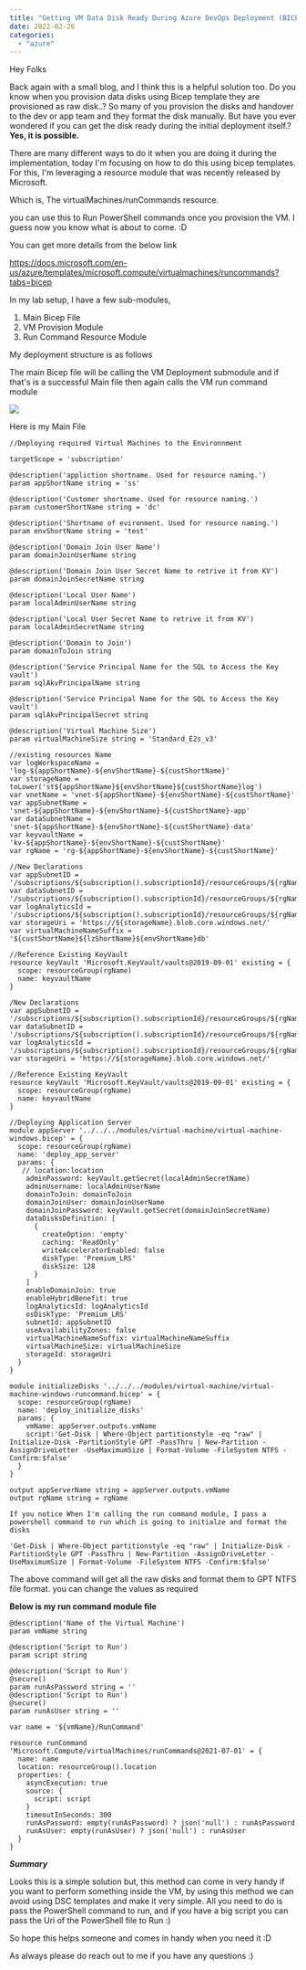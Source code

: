```yaml
---
title: "Getting VM Data Disk Ready During Azure DevOps Deployment (BICEP)"
date: 2022-02-26
categories: 
  - "azure"
---
```


Hey Folks

Back again with a small blog, and I think this is a helpful solution too. Do you know when you provision data disks using Bicep template they are provisioned as raw disk..? So many of you provision the disks and handover to the dev or app team and they format the disk manually. But have you ever wondered if you can get the disk ready during the initial deployment itself.? **Yes, it is possible.**

There are many different ways to do it when you are doing it during the implementation, today I'm focusing on how to do this using bicep templates. For this, I'm leveraging a resource module that was recently released by Microsoft.

Which is, The virtualMachines/runCommands resource.

you can use this to Run PowerShell commands once you provision the VM. I guess now you know what is about to come. :D

You can get more details from the below link

https://docs.microsoft.com/en-us/azure/templates/microsoft.compute/virtualmachines/runcommands?tabs=bicep

In my lab setup, I have a few sub-modules,

1. Main Bicep File
2. VM Provision Module
3. Run Command Resource Module

My deployment structure is as follows

The main Bicep file will be calling the VM Deployment submodule and if that's is a successful Main file then again calls the VM run command module

[![](images/untitled-diagram.jpg)](https://hungryboysl.wordpress.com/wp-content/uploads/2022/02/untitled-diagram.jpg)

Here is my Main File

```
//Deploying required Virtual Machines to the Environnment

targetScope = 'subscription'

@description('appliction shortname. Used for resource naming.')
param appShortName string = 'ss'

@description('Customer shortname. Used for resource naming.')
param customerShortName string = 'dc'

@description('Shortname of evironment. Used for resource naming.')
param envShortName string = 'test'

@description('Domain Join User Name')
param domainJoinUserName string

@description('Domain Join User Secret Name to retrive it from KV')
param domainJoinSecretName string

@description('Local User Name')
param localAdminUserName string

@description('Local User Secret Name to retrive it from KV')
param localAdminSecretName string

@description('Domain to Join')
param domainToJoin string

@description('Service Principal Name for the SQL to Access the Key vault')
param sqlAkvPrincipalName string

@description('Service Principal Name for the SQL to Access the Key vault')
param sqlAkvPrincipalSecret string

@description('Virtual Machine Size')
param virtualMachineSize string = 'Standard_E2s_v3'

//existing resources Name
var logWorkspaceName = 'log-${appShortName}-${envShortName}-${custShortName}'
var storageName = toLower('st${appShortName}${envShortName}${custShortName}log')
var vnetName = 'vnet-${appShortName}-${envShortName}-${custShortName}'
var appSubnetName = 'snet-${appShortName}-${envShortName}-${custShortName}-app'
var dataSubnetName = 'snet-${appShortName}-${envShortName}-${custShortName}-data'
var keyvaultName = 'kv-${appShortName}-${envShortName}-${custShortName}'
var rgName = 'rg-${appShortName}-${envShortName}-${custShortName}'

//New Declarations
var appSubnetID = '/subscriptions/${subscription().subscriptionId}/resourceGroups/${rgName}/providers/Microsoft.Network/virtualNetworks/${vnetName}/subnets/${appSubnetName}'
var dataSubnetID = '/subscriptions/${subscription().subscriptionId}/resourceGroups/${rgName}/providers/Microsoft.Network/virtualNetworks/${vnetName}/subnets/${dataSubnetName}'
var logAnalyticsId = '/subscriptions/${subscription().subscriptionId}/resourceGroups/${rgName}/providers/Microsoft.OperationalInsights/workspaces/${logWorkspaceName}'
var storageUri = 'https://${storageName}.blob.core.windows.net/'
var virtualMachineNameSuffix = '${custShortName}${lzShortName}${envShortName}db'

//Reference Existing KeyVault
resource keyVault 'Microsoft.KeyVault/vaults@2019-09-01' existing = {
  scope: resourceGroup(rgName)
  name: keyvaultName
}

/New Declarations
var appSubnetID = '/subscriptions/${subscription().subscriptionId}/resourceGroups/${rgName}/providers/Microsoft.Network/virtualNetworks/${vnetName}/subnets/${appSubnetName}'
var dataSubnetID = '/subscriptions/${subscription().subscriptionId}/resourceGroups/${rgName}/providers/Microsoft.Network/virtualNetworks/${vnetName}/subnets/${dataSubnetName}'
var logAnalyticsId = '/subscriptions/${subscription().subscriptionId}/resourceGroups/${rgName}/providers/Microsoft.OperationalInsights/workspaces/${logWorkspaceName}'
var storageUri = 'https://${storageName}.blob.core.windows.net/'

//Reference Existing KeyVault
resource keyVault 'Microsoft.KeyVault/vaults@2019-09-01' existing = {
  scope: resourceGroup(rgName)
  name: keyvaultName
}

//Deploying Application Server
module appServer '../../../modules/virtual-machine/virtual-machine-windows.bicep' = {
  scope: resourceGroup(rgName)
  name: 'deploy_app_server'
  params: {
   // location:location
    adminPassword: keyVault.getSecret(localAdminSecretName)
    adminUsername: localAdminUserName
    domainToJoin: domainToJoin
    domainJoinUser: domainJoinUserName
    domainJoinPassword: keyVault.getSecret(domainJoinSecretName)
    dataDisksDefinition: [
      {
        createOption: 'empty'
        caching: 'ReadOnly'
        writeAcceleratorEnabled: false
        diskType: 'Premium_LRS'
        diskSize: 128
      }
    ]
    enableDomainJoin: true
    enableHybridBenefit: true
    logAnalyticsId: logAnalyticsId
    osDiskType: 'Premium_LRS'
    subnetId: appSubnetID
    useAvailabilityZones: false
    virtualMachineNameSuffix: virtualMachineNameSuffix
    virtualMachineSize: virtualMachineSize
    storageId: storageUri
  }
}

module initializeDisks '../../../modules/virtual-machine/virtual-machine-windows-runcommand.bicep' = {
  scope: resourceGroup(rgName)
  name: 'deploy_initialize_disks'
  params: {
    vmName: appServer.outputs.vmName
    script:'Get-Disk | Where-Object partitionstyle -eq "raw" | Initialize-Disk -PartitionStyle GPT -PassThru | New-Partition -AssignDriveLetter -UseMaximumSize | Format-Volume -FileSystem NTFS -Confirm:$false'
  }
}

output appServerName string = appServer.outputs.vmName
output rgName string = rgName

If you notice When I'm calling the run command module, I pass a powershell command to run which is going to initialze and format the disks
```

```
'Get-Disk | Where-Object partitionstyle -eq "raw" | Initialize-Disk -PartitionStyle GPT -PassThru | New-Partition -AssignDriveLetter -UseMaximumSize | Format-Volume -FileSystem NTFS -Confirm:$false'
```

The above command will get all the raw disks and format them to GPT NTFS file format. you can change the values as required

**Below is my run command module file**

```
@description('Name of the Virtual Machine')
param vmName string

@description('Script to Run')
param script string

@description('Script to Run')
@secure()
param runAsPassword string = ''
@description('Script to Run')
@secure()
param runAsUser string = ''

var name = '${vmName}/RunCommand'

resource runCommand 'Microsoft.Compute/virtualMachines/runCommands@2021-07-01' = {
  name: name
  location: resourceGroup().location
  properties: {
    asyncExecution: true
    source: {
      script: script
    }
    timeoutInSeconds: 300
    runAsPassword: empty(runAsPassword) ? json('null') : runAsPassword
    runAsUser: empty(runAsUser) ? json('null') : runAsUser 
  }
}
```

**_Summary_**

Looks this is a simple solution but, this method can come in very handy if you want to perform something inside the VM, by using this method we can avoid using DSC templates and make it very simple. All you need to do is pass the PowerShell command to run, and if you have a big script you can pass the Uri of the PowerShell file to Run :)

So hope this helps someone and comes in handy when you need it :D

As always please do reach out to me if you have any questions :)
